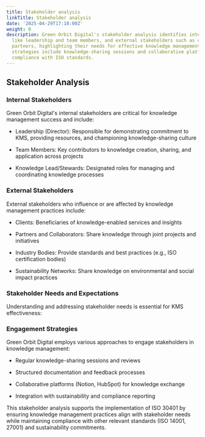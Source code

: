 ```yaml
---
title: Stakeholder analysis
linkTitle: Stakeholder analysis
date: '2025-04-29T17:10:00Z'
weight: 0
description: Green Orbit Digital's stakeholder analysis identifies internal stakeholders
  like leadership and team members, and external stakeholders such as clients and
  partners, highlighting their needs for effective knowledge management. Engagement
  strategies include knowledge-sharing sessions and collaborative platforms, supporting
  compliance with ISO standards.
---
```



## Stakeholder Analysis

### Internal Stakeholders

Green Orbit Digital's internal stakeholders are critical for knowledge management success and include:

- Leadership (Director): Responsible for demonstrating commitment to KMS, providing resources, and championing knowledge-sharing culture

- Team Members: Key contributors to knowledge creation, sharing, and application across projects

- Knowledge Lead/Stewards: Designated roles for managing and coordinating knowledge processes

### External Stakeholders

External stakeholders who influence or are affected by knowledge management practices include:

- Clients: Beneficiaries of knowledge-enabled services and insights

- Partners and Collaborators: Share knowledge through joint projects and initiatives

- Industry Bodies: Provide standards and best practices (e.g., ISO certification bodies)

- Sustainability Networks: Share knowledge on environmental and social impact practices

### Stakeholder Needs and Expectations

Understanding and addressing stakeholder needs is essential for KMS effectiveness:

<!-- Unsupported block type: table -->

### Engagement Strategies

Green Orbit Digital employs various approaches to engage stakeholders in knowledge management:

- Regular knowledge-sharing sessions and reviews

- Structured documentation and feedback processes

- Collaborative platforms (Notion, HubSpot) for knowledge exchange

- Integration with sustainability and compliance reporting

This stakeholder analysis supports the implementation of ISO 30401 by ensuring knowledge management practices align with stakeholder needs while maintaining compliance with other relevant standards (ISO 14001, 27001) and sustainability commitments.